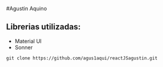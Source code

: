 #Agustin Aquino

## Librerias utilizadas:
- Material UI
- Sonner

```
git clone https://github.com/agus1aqui/reactJSagustin.git
```

